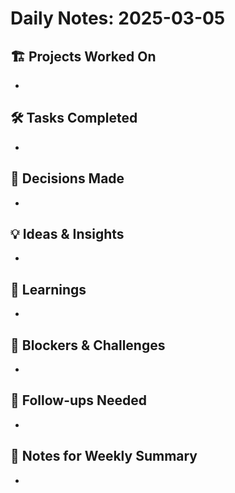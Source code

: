 # Daily Notes: 2025-03-05

## 🏗️ Projects Worked On

- 

## 🛠️ Tasks Completed

- 

## 🤔 Decisions Made

- 

## 💡 Ideas & Insights

- 

## 🧠 Learnings

- 

## 🚧 Blockers & Challenges

- 

## 📌 Follow-ups Needed

- 

## 📝 Notes for Weekly Summary

- 
